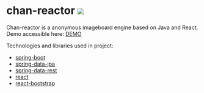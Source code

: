 chan-reactor [![](http://chanreactor.top:8080/buildStatus/icon?job=chan)](http://chanreactor.top:8080/job/chan/)
=========
Chan-reactor is a anonymous imageboard engine based on Java and React. Demo accessible here: [DEMO](chanreactor.top:9090)

Technologies and libraries used in project: 
* [spring-boot](http://projects.spring.io/spring-boot/)
* [spring-data-jpa](http://projects.spring.io/spring-data-jpa/)
* [spring-data-rest](http://projects.spring.io/spring-data-rest/)
* [react](https://facebook.github.io/react)
* [react-bootstrap](https://react-bootstrap.github.io)
